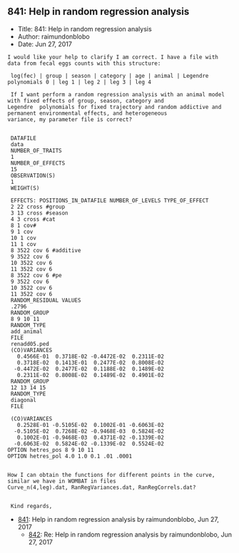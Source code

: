 ## 841: Help in random regression analysis

- Title: 841: Help in random regression analysis
- Author: raimundonblobo
- Date: Jun 27, 2017
```
I would like your help to clarify I am correct. I have a file with data from fecal eggs counts with this structure:

 log(fec) | group | season | category | age | animal | Legendre polynomials 0 | leg 1 | leg 2 | leg 3 | leg 4

 If I want perform a random regression analysis with an animal model with fixed effects of group, season, category and
Legendre  polynomials for fixed trajectory and random addictive and permanent environmental effects, and heterogeneous
variance, my parameter file is correct?


 DATAFILE
 data
 NUMBER_OF_TRAITS
 1
 NUMBER_OF_EFFECTS
 15
 OBSERVATION(S)
 1
 WEIGHT(S)

 EFFECTS: POSITIONS_IN_DATAFILE NUMBER_OF_LEVELS TYPE_OF_EFFECT
 2 22 cross #group
 3 13 cross #season
 4 3 cross #cat
 8 1 cov#
 9 1 cov
 10 1 cov
 11 1 cov
 8 3522 cov 6 #additive
 9 3522 cov 6
 10 3522 cov 6
 11 3522 cov 6
 8 3522 cov 6 #pe
 9 3522 cov 6
 10 3522 cov 6
 11 3522 cov 6
 RANDOM_RESIDUAL VALUES
 .2796
 RANDOM_GROUP
 8 9 10 11
 RANDOM_TYPE
 add_animal
 FILE
 renadd05.ped
 (CO)VARIANCES
   0.4566E-01  0.3718E-02 -0.4472E-02  0.2311E-02
   0.3718E-02  0.1413E-01  0.2477E-02  0.8008E-02
  -0.4472E-02  0.2477E-02  0.1188E-02  0.1489E-02
   0.2311E-02  0.8008E-02  0.1489E-02  0.4901E-02
 RANDOM_GROUP
 12 13 14 15
 RANDOM_TYPE
 diagonal
 FILE

 (CO)VARIANCES
   0.2528E-01 -0.5105E-02  0.1002E-01 -0.6063E-02
  -0.5105E-02  0.7268E-02 -0.9468E-03  0.5824E-02
   0.1002E-01 -0.9468E-03  0.4371E-02 -0.1339E-02
  -0.6063E-02  0.5824E-02 -0.1339E-02  0.5524E-02
OPTION hetres_pos 8 9 10 11
OPTION hetres_pol 4.0 1.0 0.1 .01 .0001


How I can obtain the functions for different points in the curve, similar we have in WOMBAT in files
Curve_n(4,leg).dat, RanRegVariances.dat, RanRegCorrels.dat?

   
 Kind regards,
```

- [841](0841.md): Help in random regression analysis by raimundonblobo, Jun 27, 2017
    - [842](0842.md): Re: Help in random regression analysis by raimundonblobo, Jun 27, 2017
